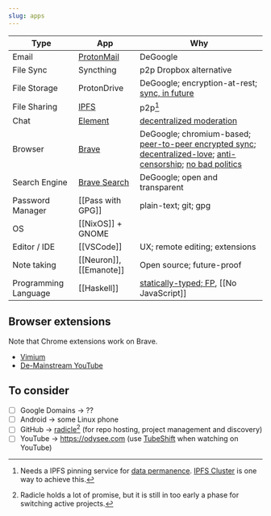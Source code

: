 ```yaml
---
slug: apps
---
```


| Type                 | App                     | Why                                                                                                                                                                                                                                                                                                                                                        |
| -------------------- | ----------------------- | ---------------------------------------------------------------------------------------------------------------------------------------------------------------------------------------------------------------------------------------------------------------------------------------------------------------------------------------------------------- |
| Email                | [ProtonMail]            | DeGoogle                                                                                                                                                                                                                                                                                                                                                   |
| File Sync            | Syncthing               | p2p Dropbox alternative                                                                                                                                                                                                                                                                                                                                    |
| File Storage         | ProtonDrive             | DeGoogle; encryption-at-rest; [sync, in future][pd-sync]                                                                                                                                                                                                                                                                                                   |
| File Sharing         | [IPFS]                  | p2p[^ipfspinning]                                                                                                                                                                                                                                                                                                                                          |
| Chat                 | [Element]               | [decentralized moderation]                                                                                                                                                                                                                                                                                                                                 |
| Browser              | [Brave]                 | DeGoogle; chromium-based; [peer-to-peer encrypted sync][brave-sync]; [decentralized-love](https://brave.com/ipfs-support/); [anti-censorship](https://www.theregister.com/2021/03/03/brave_buys_a_search_engine/); [no bad politics](https://old.reddit.com/r/brave_browser/comments/o0iaw7/why_im_now_using_brave_coming_from_firefox/h1vudwj/?context=3) |
| Search Engine        | [Brave Search]          | DeGoogle; open and transparent                                                                                                                                                                                                                                                                                                                             |  |
| Password Manager     | [[Pass with GPG]]       | plain-text; git; gpg                                                                                                                                                                                                                                                                                                                                       |
| OS                   | [[NixOS]] + GNOME       |
| Editor / IDE         | [[VSCode]]              | UX; remote editing; extensions                                                                                                                                                                                                                                                                                                                             |
| Note taking          | [[Neuron]], [[Emanote]] | Open source; future-proof                                                                                                                                                                                                                                                                                                                                  |
| Programming Language | [[Haskell]]             | [statically-typed; FP](https://wiki.haskell.org/Why_Haskell_matters), [[No JavaScript]]                                                                                                                                                                                                                                                                    |

[ProtonMail]: https://protonmail.com/
[Brave]: https://brave.com/
[Brave Search]: https://brave.com/search/
[IPFS]: https://ipfs.io/
[Element]: https://element.io/
[decentralized moderation]: https://matrix.org/blog/2020/10/19/combating-abuse-in-matrix-without-backdoors
[pass]: https://www.passwordstore.org/

## Browser extensions

Note that Chrome extensions work on Brave.

* [Vimium](https://vimium.github.io/)
* [De-Mainstream YouTube](https://demainstream.com/)

## To consider

- [ ] Google Domains -> ??
- [ ] Android -> some Linux phone
- [ ] GitHub -> [radicle](https://radicle.xyz/)[^radicle] (for repo hosting, project management and discovery)
- [ ] YouTube -> https://odysee.com (use [TubeShift](https://www.tubeshift.info/) when watching on YouTube)

[^radicle]: Radicle holds a lot of promise, but it is still in too early a phase for switching active projects.
[^ipfspinning]: Needs a IPFS pinning service for [data permanence](https://docs.ipfs.io/concepts/persistence/). [IPFS Cluster](https://cluster.ipfs.io/) is one way to achieve this.

[brave-sync]: https://support.brave.com/hc/en-us/articles/360021218111-How-do-I-set-up-Sync-
[pd-sync]: https://old.reddit.com/r/ProtonMail/comments/j2isz7/version_410_is_here/g77goh0/?context=3
